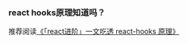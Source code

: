 ### react hooks原理知道吗？

推荐阅读[《「react进阶」一文吃透 react-hooks 原理》](https://mp.weixin.qq.com/s?__biz=MzAxODE2MjM1MA==&mid=2651575129&idx=2&sn=453fc288b8abfe19404581ce77d548d9&chksm=80250498b7528d8ea733a7e6066bfb2f6ea352347f73afe83eb087fea9784c9fad3a8e5de2db&scene=27#wechat_redirect)